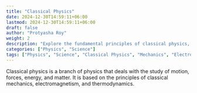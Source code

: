 ```yaml
---
title: "Classical Physics"
date: 2024-12-30T14:59:11+06:00
lastmod: 2024-12-30T14:59:11+06:00
draft: false
author: "Protyasha Roy"
weight: 2
description: "Explore the fundamental principles of classical physics, from mechanics to electromagnetism."
categories: ["Physics", "Science"]
tags: ["Physics", "Science", "Classical Physics", "Mechanics", "Electromagnetism"]
---
```


Classical physics is a branch of physics that deals with the study of motion, forces, energy, and matter. It is based on the principles of classical mechanics, electromagnetism, and thermodynamics.